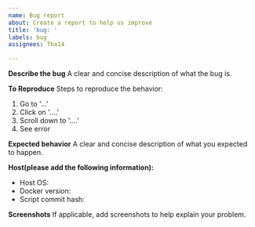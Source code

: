```yaml
---
name: Bug report
about: Create a report to help us improve
title: 'bug: '
labels: bug
assignees: Tha14

---
```


**Describe the bug**
A clear and concise description of what the bug is.

**To Reproduce**
Steps to reproduce the behavior:
1. Go to '...'
2. Click on '....'
3. Scroll down to '....'
4. See error

**Expected behavior**
A clear and concise description of what you expected to happen.

**Host(please add the following information):**
 - Host OS: 
 - Docker version: 
 - Script commit hash: 

**Screenshots**
If applicable, add screenshots to help explain your problem.
